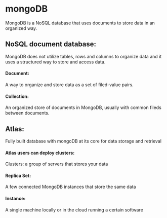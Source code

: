# mongoDB

MongoDB is a NoSQL database that uses documents to store data in an organized way.

## NoSQL document database:

MongoDB does not utilize tables, rows and columns to organize data and it uses a structured way to store and access data.

#### Document:

A way to organize and store data as a set of filed-value pairs.

#### Collection:

An organized store of documents in MongoDB, usually with common fileds between documents.


## Atlas:

Fully built database with mongoDB at its core for data storage and retrieval
#### Atlas users can deploy clusters:
 Clusters: a group of servers that stores your data
#### Replica Set:
 A few connected MongoDB instances that store the same data
#### Instance:
A single machine locally or in the cloud running a certain software
